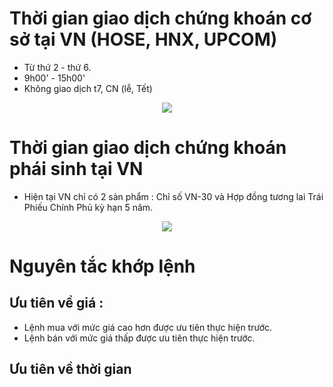 # Thời gian giao dịch chứng khoán cơ sở tại VN (HOSE, HNX, UPCOM) 
- Từ thứ 2 - thứ 6.
- 9h00' - 15h00'
- Không giao dịch t7, CN (lễ, Tết)

<center><img src="https://govalue.b-cdn.net/wp-content/uploads/2020/12/tg-giao-dich-ck-1.jpg"/></center>

# Thời gian giao dịch chứng khoán phái sinh tại VN
- Hiện tại VN chỉ có 2 sản phẩm : Chỉ số VN-30 và Hợp đồng tương lai Trái Phiếu Chính Phủ kỳ hạn 5 năm.

<center><img src="https://govalue.b-cdn.net/wp-content/uploads/2020/12/tg-giao-dich-ck-2.2.jpg"/></center>

# Nguyên tắc khớp lệnh 
## Ưu tiên về giá :
- Lệnh mua với mức giá cao hơn được ưu tiên thực hiện trước.
- Lệnh bán với mức giá thấp được ưu tiên thực hiện trước.
## Ưu tiên về thời gian

<!--stackedit_data:
eyJoaXN0b3J5IjpbNDQxMjQzMDI2XX0=
-->
